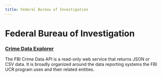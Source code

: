 ```yaml
---
title: Federal Bureau of Investigation
---
```


# Federal Bureau of Investigation

### [Crime Data Explorer](https://crime-data-explorer.fr.cloud.gov/api)
The FBI Crime Data API is a read-only web service that returns JSON or CSV data. It is broadly organized around the data reporting systems the FBI UCR program uses and their related entities. 




